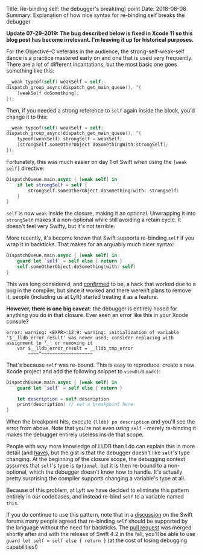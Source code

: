 Title: Re-binding self: the debugger's break(ing) point
Date: 2018-08-08
Summary: Explanation of how nice syntax for re-binding self breaks the debugger


**Update 07-29-2019: The bug described below is fixed in Xcode 11 so this blog
post has become irrelevant. I'm leaving it up for historical purposes.**

For the Objective-C veterans in the audience, the strong-self-weak-self dance is
a practice mastered early on and one that is used very frequently. There are a
lot of different incantations, but the most basic one goes something like this:

```objective-c
__weak typeof(self) weakSelf = self;
dispatch_group_async(dispatch_get_main_queue(), ^{
    [weakSelf doSomething];
});
```

Then, if you needed a strong reference to `self` again inside the block, you'd
change it to this:

```objective-c
__weak typeof(self) weakSelf = self;
dispatch_group_async(dispatch_get_main_queue(), ^{
    typeof(weakSelf) strongSelf = weakSelf;
    [strongSelf.someOtherObject doSomethingWith:strongSelf];
});
```

Fortunately, this was much easier on day 1 of Swift when using the `[weak self]`
directive:

```swift
DispatchQueue.main.async { [weak self] in
    if let strongSelf = self {
        strongSelf.someOtherObject.doSomething(with: strongSelf)
    }
}
```

`self` is now `weak` inside the closure, making it an optional. Unwrapping it
into `strongSelf` makes it a non-optional while still avoiding a retain cycle.
It doesn't feel very Swifty, but it's not terrible.

More recently, it's become known that Swift supports re-binding `self` if you
wrap it in backticks. That makes for an arguably much nicer syntax:

```swift
DispatchQueue.main.async { [weak self] in
    guard let `self` = self else { return }
    self.someOtherObject.doSomething(with: self)
}
```

This was long considered, and [confirmed](https://lists.swift.org/pipermail/swift-evolution/Week-of-Mon-20160118/007425.html) to be, a hack that worked due to a bug in the compiler, but
since it worked and there weren't plans to remove it, people (including us at
Lyft) started treating it as a feature.

**However, there is one big caveat**: the debugger is entirely hosed for
anything you do in that closure. Ever seen an error like this in your Xcode
console?

```
error: warning: <EXPR>:12:9: warning: initialization of variable '$__lldb_error_result' was never used; consider replacing with assignment to '_' or removing it
    var $__lldb_error_result = __lldb_tmp_error
        ~~~~^~~~~~~~~~~~~~~~~~~~
```

That's because `self` was re-bound. This is easy to reproduce: create a new
Xcode project and add the following snippet to `viewDidLoad()`:

```swift
DispatchQueue.main.async { [weak self] in
    guard let `self` = self else { return }

    let description = self.description
    print(description) // set a breakpoint here
}
```

When the breakpoint hits, execute `(lldb) po description` and you'll see the
error from above. Note that you're not even _using_ `self` - merely re-binding
it makes the debugger entirely useless inside that scope.

People with way more knowledge of LLDB than I do can explain this in more detail
(and [have](https://bugs.swift.org/browse/SR-6156)), but the gist is that the
debugger doesn't like `self`'s type changing. At the beginning of the closure
scope, the debugging context assumes that `self`'s type is `Optional`, but it is
then re-bound to a non-optional, which the debugger doesn't know how to handle.
It's actually pretty surprising the compiler supports changing a variable's type
at all.

Because of this problem, at Lyft we have decided to eliminate this pattern
entirely in our codebases, and instead re-bind `self` to a variable named
`this`.

If you do continue to use this pattern, note that in a
[discussion](https://forums.swift.org/t/the-future-of-weak-self-rebinding/10846)
on the Swift forums many people agreed that re-binding `self` should be
supported by the language without the need for backticks. The [pull
request](https://github.com/apple/swift/pull/15306) was merged shortly after and
with the release of Swift 4.2 in the fall, you'll be able to use `guard let self
= self else { return }` (at the cost of losing debugging capabilities!)

